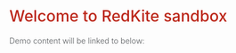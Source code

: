 <h1 style="padding-bottom:0px;color:#bc271a;font-weight:500">Welcome to RedKite sandbox</h1>
<p style="font-weight: 300">

<p style="font-weight: 300;color:#575a5d">
Demo content will be linked to below:
</p>
